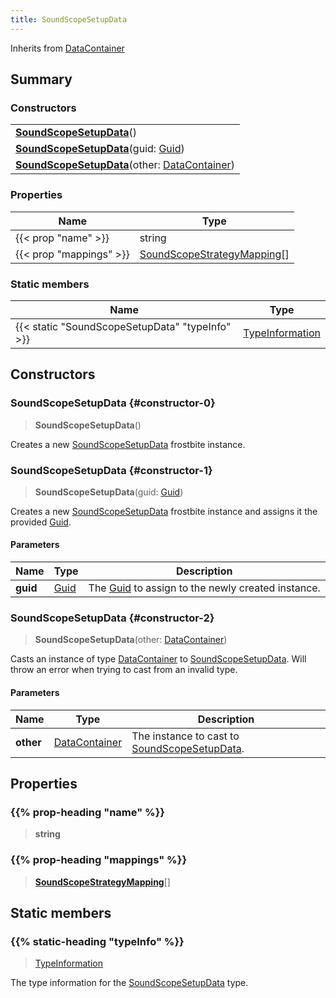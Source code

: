 ```yaml
---
title: SoundScopeSetupData
---
```


Inherits from 
[DataContainer](/vext/ref/shared/class/datacontainer)

## Summary
### Constructors
| |
| ----------- |
| **[SoundScopeSetupData](#constructor-0)**() |
| **[SoundScopeSetupData](#constructor-1)**(guid: [Guid](/vext/ref/shared/class/guid)) |
| **[SoundScopeSetupData](#constructor-2)**(other: [DataContainer](/vext/ref/shared/class/datacontainer)) |

### Properties
| Name | Type |
| ---- | ---- |
| {{< prop "name" >}} | string |
| {{< prop "mappings" >}} | [SoundScopeStrategyMapping](/vext/ref/fb/soundscopestrategymapping)[] |

### Static members
| Name | Type |
| ---- | ---- |
| {{< static "SoundScopeSetupData" "typeInfo" >}} | [TypeInformation](/vext/ref/shared/class/typeinformation) |

## Constructors
### SoundScopeSetupData {#constructor-0}
> **SoundScopeSetupData**()

Creates a new [SoundScopeSetupData](/vext/ref/fb/soundscopesetupdata) frostbite instance.

### SoundScopeSetupData {#constructor-1}
> **SoundScopeSetupData**(guid: [Guid](/vext/ref/shared/class/guid))

Creates a new [SoundScopeSetupData](/vext/ref/fb/soundscopesetupdata) frostbite instance and assigns it the provided [Guid](/vext/ref/shared/class/guid).

#### Parameters
| Name | Type | Description |
| ---- | ---- | ----------- |
| **guid** | [Guid](/vext/ref/shared/class/guid) | The [Guid](/vext/ref/shared/class/guid) to assign to the newly created instance. |

### SoundScopeSetupData {#constructor-2}
> **SoundScopeSetupData**(other: [DataContainer](/vext/ref/shared/class/datacontainer))

Casts an instance of type [DataContainer](/vext/ref/shared/class/datacontainer) to [SoundScopeSetupData](/vext/ref/fb/soundscopesetupdata). Will throw an error when trying to cast from an invalid type.

#### Parameters
| Name | Type | Description |
| ---- | ---- | ----------- |
| **other** | [DataContainer](/vext/ref/shared/class/datacontainer) | The instance to cast to [SoundScopeSetupData](/vext/ref/fb/soundscopesetupdata). |

## Properties
### {{% prop-heading "name" %}}
> **string**

### {{% prop-heading "mappings" %}}
> **[SoundScopeStrategyMapping](/vext/ref/fb/soundscopestrategymapping)**[]

## Static members
### {{% static-heading "typeInfo" %}}
> [TypeInformation](/vext/ref/shared/class/typeinformation)

The type information for the [SoundScopeSetupData](/vext/ref/fb/soundscopesetupdata) type.

